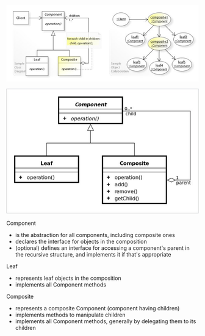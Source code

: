 
![composite-01](https://raw.githubusercontent.com/AdilhanKaikenov/gof-design-patterns/master/composite/etc/Composite-UML-and-object-diagram.jpg)   

![composite-02](https://raw.githubusercontent.com/AdilhanKaikenov/gof-design-patterns/master/composite/etc/UML-class-diagram.jpg)

Component  
* is the abstraction for all components, including composite ones
* declares the interface for objects in the composition
* (optional) defines an interface for accessing a component's parent in the recursive structure, and implements it if that's appropriate
  
Leaf  
* represents leaf objects in the composition
* implements all Component methods  

Composite  
* represents a composite Component (component having children)
* implements methods to manipulate children
* implements all Component methods, generally by delegating them to its children